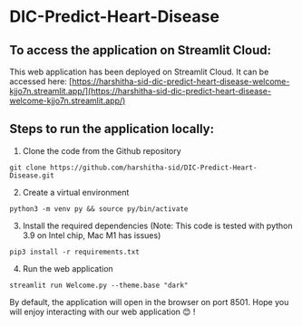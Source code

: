 # DIC-Predict-Heart-Disease

## To access the application on Streamlit Cloud:

This web application has been deployed on Streamlit Cloud. It can be accessed here: [https://harshitha-sid-dic-predict-heart-disease-welcome-kjjo7n.streamlit.app/](https://harshitha-sid-dic-predict-heart-disease-welcome-kjjo7n.streamlit.app/)

## Steps to run the application locally:

1. Clone the code from the Github repository
```
git clone https://github.com/harshitha-sid/DIC-Predict-Heart-Disease.git
```

2. Create a virtual environment
```
python3 -m venv py && source py/bin/activate
```

3. Install the required dependencies (Note: This code is tested with python 3.9 on Intel chip, Mac M1 has issues)
```
pip3 install -r requirements.txt
```

4. Run the web application
```
streamlit run Welcome.py --theme.base "dark"
```

By default, the application will open in the browser on port 8501. Hope you will enjoy interacting with our web application 😊 !
